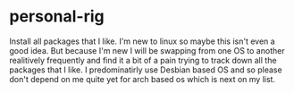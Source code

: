 # personal-rig
Install all packages that I like. I'm new to linux so maybe this isn't even a good idea. But because I'm new I will be swapping from one OS to another realitively frequently and find it a bit of a pain trying to track down all the packages that I like. I predominatirly use Desbian based OS and so please don't depend on me quite yet for arch based os which is next on my list.
